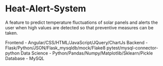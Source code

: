 # Heat-Alert-System
A feature to predict temperature fluctuations of solar panels and alerts the user when high values are detected so that preventive measures can be taken.

Frontend      - Angular/CSS/HTML/JavaScript/JQuery/ChartJs
Backend       - Flask/Python/JSON/Flask_mysqldb/mock/Flake8 pytest/mysql-connector-python
Data Science  - Python/Pandas/Numpy/Matplotlib/Sklearn/Pickle
Database      - MySQL



